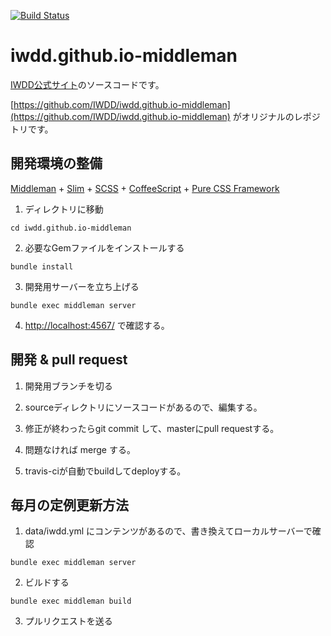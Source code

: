 [![Build Status](https://travis-ci.org/IWDD/iwdd.github.io-middleman.png?branch=master)](https://travis-ci.org/IWDD/iwdd.github.io-middleman)

iwdd.github.io-middleman
========================

[IWDD公式サイト](http://www.iwdd.net)のソースコードです。

[https://github.com/IWDD/iwdd.github.io-middleman](https://github.com/IWDD/iwdd.github.io-middleman)
がオリジナルのレポジトリです。



## 開発環境の整備

[Middleman](http://middlemanapp.com/) + [Slim](http://slim-lang.com/) + [SCSS](http://sass-lang.com/) + [CoffeeScript](http://coffeescript.org/) + [Pure CSS Framework](http://purecss.io/)


1. ディレクトリに移動
  ```
  cd iwdd.github.io-middleman
  ```

2. 必要なGemファイルをインストールする
  ```
  bundle install
  ```

3. 開発用サーバーを立ち上げる
  ```
  bundle exec middleman server
  ```

4. [http://localhost:4567/](http://localhost:4567/) で確認する。


## 開発 & pull request

1. 開発用ブランチを切る

2. sourceディレクトリにソースコードがあるので、編集する。

3. 修正が終わったらgit commit して、masterにpull requestする。

4. 問題なければ merge する。

5. travis-ciが自動でbuildしてdeployする。



## 毎月の定例更新方法

1. data/iwdd.yml にコンテンツがあるので、書き換えてローカルサーバーで確認
  ```
  bundle exec middleman server
  ```

2. ビルドする
  ```
  bundle exec middleman build
  ```

3. プルリクエストを送る
